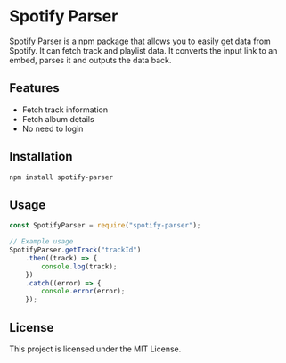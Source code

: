 # Spotify Parser

Spotify Parser is a npm package that allows you to easily get data from Spotify. It can fetch track and playlist data. It converts the input link to an embed, parses it and outputs the data back.

## Features

-   Fetch track information
-   Fetch album details
-   No need to login

## Installation

```bash
npm install spotify-parser
```

## Usage

```javascript
const SpotifyParser = require("spotify-parser");

// Example usage
SpotifyParser.getTrack("trackId")
    .then((track) => {
        console.log(track);
    })
    .catch((error) => {
        console.error(error);
    });
```

## License

This project is licensed under the MIT License.
